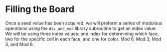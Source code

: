 # Filling the Board

Once a seed value has been acquired, we will preform a series of modulous operations using the `div_and_mod` library subroutine to get an index value.  We will be using three index values: one index for determining which face, two for the specific cell in each face, and one for color.  Mod 6, Mod 3, Mod 3, and Mod 6.
